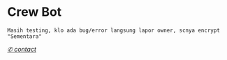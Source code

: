# Crew Bot
</p>

```Masih testing, klo ada bug/error langsung lapor owner, scnya encrypt "Sementara"```

[*✆ contact*](https://chat.whatsapp.com/IOVK5UkKVS31Ad1205zeaX)
